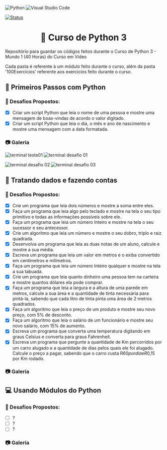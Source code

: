 ![Python](https://img.shields.io/badge/python-3670A0?style=for-the-badge&logo=python&logoColor=ffdd54) ![Visual Studio Code](https://img.shields.io/badge/Visual%20Studio%20Code-0078d7.svg?style=for-the-badge&logo=visual-studio-code&logoColor=white)

[![Status](https://img.shields.io/badge/Status-Em%20Desenvolvimento-green)]()

<h1 align="center">🐍 Curso de Python 3</h1>
Repositório para guardar os códigos feitos durante o Curso de Python 3 - Mundo 1 (40 Horas) do Curso em Vídeo

Cada pasta é referente à um módulo feito durante o curso, além da pasta '100Exercícios' referente aos exercícios feito durante o curso.

<h2>🐾 Primeiros Passos com Python</h1>

<h3>🎯 Desafios Propostos:</h3>

- [X] Criar um script Python que leia o nome de uma pessoa e mostre uma mensagem de boas-vindas de acordo o valor digitado.
- [X] Criar um script Python que leia o dia, o mês e ano de nascimento e mostre uma mensagem com a data formatada.

<h3>📷 Galeria</h3>

![terminal teste01](https://user-images.githubusercontent.com/85349959/185216461-c866f3ec-beed-4c16-a4c9-d8638a46c238.png) ![terminal desafio 01](https://user-images.githubusercontent.com/85349959/185215987-ce336b5e-a55b-4152-90f2-0178e1dad513.png)

![terminal desafio 02](https://user-images.githubusercontent.com/85349959/185216187-a3e638ee-b518-4bc9-b764-972e4b8cde76.png) ![terminal desafio 03](https://user-images.githubusercontent.com/85349959/185215807-25fc0956-2d37-4ca4-a39e-7d9555163685.png)

<h2>🎲 Tratando dados e fazendo contas</h2>

<h3>🎯 Desafios Propostos:</h3>

- [X] Crie um programa que leia dois números e mostre a soma entre eles.
- [X] Faça um programa que leia algo pelo teclado e mostre na tela o seu tipo primitivo e todas as informações possíveis sobre ele.
- [X] Faça um programa que leia um número Inteiro e mostre na tela o seu sucessor e seu antecessor.
- [X] Crie um algoritmo que leia um número e mostre o seu dobro, triplo e raiz quadrada.
- [X] Desenvolva um programa que leia as duas notas de um aluno, calcule e mostre a sua média.
- [X] Escreva um programa que leia um valor em metros e o exiba convertido em centímetros e milímetros.
- [X] Faça um programa que leia um número Inteiro qualquer e mostre na tela a sua tabuada.
- [X] Crie um programa que leia quanto dinheiro uma pessoa tem na carteira e mostre quantos dólares ela pode comprar.
- [X] Faça um programa que leia a largura e a altura de uma parede em metros, calcule a sua área e a quantidade de tinta necessária para pintá-la, sabendo que cada litro de tinta pinta uma área de 2 metros quadrados.
- [X] Faça um algoritmo que leia o preço de um produto e mostre seu novo preço, com 5% de desconto.
- [X] Faça um algoritmo que leia o salário de um funcionário e mostre seu novo salário, com 15% de aumento.
- [X] Escreva um programa que converta uma temperatura digitando em graus Celsius e converta para graus Fahrenheit.
- [X] Escreva um programa que pergunte a quantidade de Km percorridos por um carro alugado e a quantidade de dias pelos quais ele foi alugado. Calcule o preço a pagar, sabendo que o carro custa R$60 por dia e R$0,15 por Km rodado.

<h3>📷 Galeria</h3>

<h2>💻 Usando Módulos do Python</h2>

<h3>🎯 Desafios Propostos:</h3>

- [ ] ?
- [ ] ?
- [ ] ?

<h3>📷 Galeria</h3>
